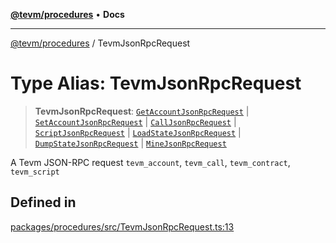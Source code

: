 [**@tevm/procedures**](../README.md) • **Docs**

***

[@tevm/procedures](../globals.md) / TevmJsonRpcRequest

# Type Alias: TevmJsonRpcRequest

> **TevmJsonRpcRequest**: [`GetAccountJsonRpcRequest`](GetAccountJsonRpcRequest.md) \| [`SetAccountJsonRpcRequest`](SetAccountJsonRpcRequest.md) \| [`CallJsonRpcRequest`](CallJsonRpcRequest.md) \| [`ScriptJsonRpcRequest`](ScriptJsonRpcRequest.md) \| [`LoadStateJsonRpcRequest`](LoadStateJsonRpcRequest.md) \| [`DumpStateJsonRpcRequest`](DumpStateJsonRpcRequest.md) \| [`MineJsonRpcRequest`](MineJsonRpcRequest.md)

A Tevm JSON-RPC request
`tevm_account`, `tevm_call`, `tevm_contract`, `tevm_script`

## Defined in

[packages/procedures/src/TevmJsonRpcRequest.ts:13](https://github.com/evmts/tevm-monorepo/blob/main/packages/procedures/src/TevmJsonRpcRequest.ts#L13)

